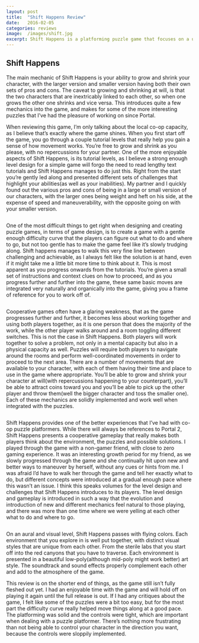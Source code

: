 ```yaml
---
layout: post
title:  "Shift Happens Review"
date:   2016-02-05
categories: reviews
image:  /images/shift.jpg
excerpt: Shift Happens is a platforming puzzle game that focuses on a unique mechanic in order to to challenge the player and tickle their brain.  While there are single and multiplayer modes, the game shines when play in a local co-op fashion.
---
```

## Shift Happens

The main mechanic of Shift Happens is your ability to grow and shrink your character, with the larger version and smaller version having both their own sets of pros and cons.  The caveat to growing and shrinking at will, is that the two characters that are inextricably linked to each other, so when one grows the other one shrinks and vice versa.  This introduces quite a few mechanics into the game, and makes for some of the more interesting puzzles that I’ve had the pleasure of working on since Portal.

When reviewing this game, I’m only talking about the local co-op capacity, as I believe that’s exactly where the game shines.  When you first start off the game, you go through a couple tutorial levels that really help you gain a sense of how movement works.  You’re free to grow and shrink as you please, with no repercussions for your partner.  One of the more enjoyable aspects of Shift Happens, is its tutorial levels, as I believe a strong enough level design for a simple game will forgo the need to read lengthy text tutorials and Shift Happens manages to do just this.  Right from the start you’re gently led along and presented different sets of challenges that highlight your abilities(as well as your inabilities).  My partner and I quickly found out the various pros and cons of being in a large or small version of our characters, with the larger ones being weight and heft on his side, at the expense of speed and maneuverability, with the opposite going on with your smaller version.

<img class="gfyitem" data-id="HonoredBaggyGuineafowl" />

One of the most difficult things to get right when designing and creating puzzle games, in terms of game design, is to create a game with a gentle enough difficulty curve that the players can figure out what to do and where to go, but not too gentle has to make the game feel like it’s slowly trudging along.  Shift happens manages to walk this very fine line between challenging and achievable, as I always felt like the solution is at hand, even if it might take me a little bit more time to think about it.  This is most apparent as you progress onwards from the tutorials.  You’re given a small set of instructions and context clues on how to proceed, and as you progress further and further into the game, these same basic moves are integrated very naturally and organically into the game, giving you a frame of reference for you to work off of.

<img class="gfyitem" data-id="KeenAllArabianwildcat" />

Cooperative games often have a glaring weakness, that as the game progresses further and further, it becomes less about working together and using both players together, as it is one person that does the majority of the work, while the other player walks around and a room toggling different switches.  This is not the case in Shift Happens.  Both players will work together to solve a problem, not only in a mental capacity but also in a physical capacity as well.  Puzzles will require both players to navigate around the rooms and perform well-coordinated movements in order to proceed to the next area.  There are a number of movements that are available to your character, with each of them having their time and place to use in the game where appropriate.  You’ll be able to grow and shrink your character at will(with repercussions happening to your counterpart), you’ll be able to attract coins toward you and you’ll be able to pick up the other player and throw them(well the bigger character and toss the smaller one).  Each of these mechanics are solidly implemented and work well when integrated with the puzzles.

<img class="gfyitem" data-id="EachSardonicGallinule" />

Shift Happens provides one of the better experiences that I’ve had with co-op puzzle platformers.  While there will always be references to Portal 2, Shift Happens presents a cooperative gameplay that really makes both players think about the environment, the puzzles and possible solutions.  I played through the game with a non-gamer friend, with close to zero gaming experience. It was an interesting growth period for my friend, as we slowly progressed through the game and she continually hit upon new and better ways to maneuver by herself, without any cues or hints from me.  I was afraid I’d have to walk her through the game and tell her exactly what to do, but different concepts were introduced at a gradual enough pace where this wasn’t an issue.  I think this speaks volumes for the level design and challenges that Shift Happens introduces to its players.  The level design and gameplay is introduced in such a way that the evolution and introduction of new and different mechanics feel natural to those playing, and there was more than one time where we were yelling at each other what to do and where to go.

<img class="gfyitem" data-id="OddSeparateBlowfish" />

On an aural and visual level, Shift Happens passes with flying colors.  Each environment that you explore in is well put together, with distinct visual styles that are unique from each other.  From the sterile labs that you start off into the red canyons that you have to traverse.  Each environment is presented in a beautiful low-poly(although mid-poly might work better) art style.  The soundtrack and sound effects properly complement each other and add to the atmosphere of the game.

This review is on the shorter end of things, as the game still isn’t fully fleshed out yet.  I had an enjoyable time with the game and will hold off on playing it again until the full release is out.  If I had any critiques about the game, I felt like some of the puzzles were a bit too easy, but for the most part the difficulty curve really helped move things along at a good pace.  The platforming was solid and the controls were tight, which are important when dealing with a puzzle platformer.  There’s nothing more frustrating than not being able to control your character in the direction you want, because the controls were sloppily implemented.





















